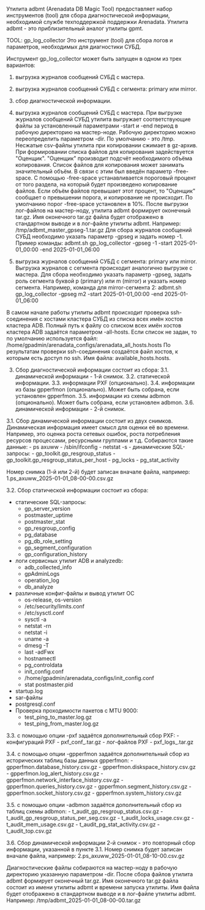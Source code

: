 Утилита adbmt (Arenadata DB Magic Tool) предоставляет набор инструментов (tool) для сбора диагностической информации, необходимой службе техподдержкой поддержки Arenadata.
Утилита adbmt - это приблизительный аналог утилиты gpmt.

TOOL:
  gp_log_collector
Это инструмент (tool) для сбора логов и параметров, необходимых для диагностики СУБД.

Инструмент gp_log_collector может быть запущен в одном из трех вариантов:
  1. выгрузка журналов сообщений СУБД с мастера.
  2. выгрузка журналов сообщений СУБД с сегмента: primary или mirror.
  3. сбор диагностической информации.


  1. выгрузка журналов сообщений СУБД с мастера.
При выгрузке журналов сообщений СУБД утилита выгружает соответствующие файлы за установленный параметрами -start и -end период в рабочую директорию на мастер-ноде.
Рабочую директорию можно переопределить параметром -dir.
По умолчанию - это /tmp.
Несжатые csv-файлы утилита при копировании сжимает в gz-архив.
При формировании списка файлов для копирования задействуется "Оценщик".
"Оценщик" производит подсчёт необходимого объёма копирования.
Список файлов для копирования может занимать значительный объём.
В связи с этим был введён параметр -free-space.
С помощью -free-space устанавливается пороговый процент от того раздела, на который будет произведено копирование файлов.
Если объём файлов превышает этот процент, то "Оценщик" сообщает о превышении порога, и копирование не происходит.
По умолчанию порог -free-space установлен в 10%.
После выгрузки лог-файлов на мастер-ноду, утилита adbmt формирует оконечный tar.gz.
Имя оконечного tar.gz файла будет отображено в стандартном выводе и в лог-файле утилиты adbmt.
Например:
/tmp/adbmt_master_gpseg-1.tar.gz
Для сбора журналов сообщений СУБД необходимо указать параметр -gpseg и задать номер -1.
Пример команды:
adbmt.sh gp_log_collector -gpseg -1 -start 2025-01-01_00:00 -end 2025-01-01_06:00


  2. выгрузка журналов сообщений СУБД с сегмента: primary или mirror.
Выгрузка журналов с сегмента происходит аналогично выгрузке с мастера.
Для сбора необходимо указать параметр -gpseg, задать роль сегмента буквой p (primary) или m (mirror) и указать номер сегмента.
Например, команда для mirror-сегмента 2:
adbmt.sh gp_log_collector -gpseg m2 -start 2025-01-01_00:00 -end 2025-01-01_06:00

В самом начале работы утилиты adbmt происходит проверка ssh-соединения с хостами кластера СУБД из списка всех имён хостов кластера ADB.
Полный путь к файлу со списком всех имён хостов кластера ADB задаётся параметром -all-hosts.
Если список не задан, то по умолчанию используется файл:
/home/gpadmin/arenadata_configs/arenadata_all_hosts.hosts
По результатам проверки ssh-соединения создаётся файл хостов, к которым есть доступ по ssh.
Имя файла: available_hosts.hosts.


  3. Сбор диагностической информации состоит из сбора:
    3.1. динамической информации - 1-й снимок.
    3.2. статической информации.
    3.3. информации PXF (опционально).
    3.4. информации из базы gpperfmon (опционально). Может быть собрана, если установлен gpperfmon.
    3.5. информации из схемы adbmon (опционально). Может быть собрана, если установлен adbmon.
    3.6. динамической информации - 2-й снимок.

3.1. Сбор динамической информации состоит из двух снимков.
Динамическая информация имеет смысл для оценки её во времени.
Например, это оценка роста сетевых ошибок, роста потребления ресурсов процессами, ресурсными группами и т.д.
  Собираются такие данные:
    - ps axuww
    - /sbin/ifconfig
    - netstat -s
    - динамические SQL-запросы:
      - gp_toolkit.gp_resgroup_status
      - gp_toolkit.gp_resgroup_status_per_host
      - pg_locks
      - pg_stat_activity

Номер снимка (1-й или 2-й) будет записан вначале файла, например:
1.ps_axuww_2025-01-01_08-00-00.csv.gz

3.2. Сбор статической информации состоит из сбора:
  - статические SQL-запросы:
    - gp_server_version
    - postmaster_uptime
    - postmaster_stat
    - gp_resgroup_config
    - pg_database
    - pg_db_role_setting
    - gp_segment_configuration
    - gp_configuration_history
  - логи сервисных утилит ADB и analyzedb:
    - adb_collected_info
    - gpAdminLogs
    - operation_log
    - db_analyze
  - различные конфиг-файлы и вывод утилит ОС
    - os-release, os-version
    - /etc/security/limits.conf
    - /etc/sysctl.conf
    - sysctl -a
    - netstat -rn
    - netstat -i
    - uname -a
    - dmesg -T
    - last -adFwx
    - hostnamectl
    - pg_controldata
    - init_config.conf
    - /home/gpadmin/arenadata_configs/init_config.conf
    - stat postmaster.pid
  - startup.log
  - sar-файлы
  - postgresql.conf
  - Проверка проходимости пакетов с MTU 9000:
    - test_ping_to_master.log.gz
    - test_ping_from_master.log.gz

3.3. с помощью опции -pxf задаётся дополнительный сбор PXF:
    - конфигураций PXF - pxf_conf_<TIMESTAMP>.tar.gz
    - лог-файлов PXF   - pxf_logs_<TIMESTAMP>.tar.gz

3.4. с помощью опции -gpperfmon задаётся дополнительный сбор из исторических таблиц базы данных gpperfmon:
    - gpperfmon.database_history.csv.gz
    - gpperfmon.diskspace_history.csv.gz
    - gpperfmon.log_alert_history.csv.gz
    - gpperfmon.network_interface_history.csv.gz
    - gpperfmon.queries_history.csv.gz
    - gpperfmon.segment_history.csv.gz
    - gpperfmon.socket_history.csv.gz
    - gpperfmon.system_history.csv.gz

3.5. с помощью опции -adbmon задаётся дополнительный сбор из таблиц схемы adbmon:
    - t_audit_gp_resgroup_status.csv.gz
    - t_audit_gp_resgroup_status_per_seg.csv.gz
    - t_audit_locks_usage.csv.gz
    - t_audit_mem_usage.csv.gz
    - t_audit_pg_stat_activity.csv.gz
    - t_audit_top.csv.gz

3.6. Сбор динамической информации 2-й снимок - это повторный сбор информации, указанной в пункте 3.1.
Номер снимка будет записан вначале файла, например:
2.ps_axuww_2025-01-01_08-10-00.csv.gz

Диагностические файлы собираются на мастер-ноду в рабочую директорию указанную параметром -dir.
После сбора файлов утилита adbmt формирует оконечный tar.gz.
Имя оконечного tar.gz файла состоит из имени утилиты adbmt и времени запуска утилиты.
Имя файла будет отображено в стандартном выводе и в лог-файле утилиты adbmt.
Например:
/tmp/adbmt_2025-01-01_08-00-00.tar.gz




